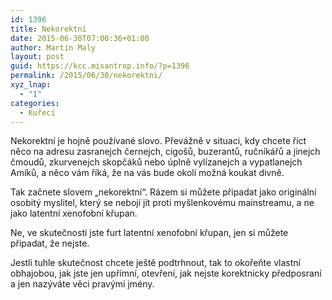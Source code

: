 ```yaml
---
id: 1396
title: Nekorektní
date: 2015-06-30T07:00:36+01:00
author: Martin Maly
layout: post
guid: https://kcc.misantrop.info/?p=1396
permalink: /2015/06/30/nekorektni/
xyz_lnap:
  - "1"
categories:
  - Kuřecí
---
```

Nekorektní je hojně používané slovo. Převážně v situaci, kdy chcete říct něco na adresu zasranejch černejch, cigošů, buzerantů, ručníkářů a jinejch čmoudů, zkurvenejch skopčáků nebo úplně vylízanejch a vypatlanejch Amíků, a něco vám říká, že na vás bude okolí možná koukat divně.

Tak začnete slovem &#8222;nekorektní&#8220;. Rázem si můžete připadat jako originální osobitý myslitel, který se nebojí jít proti myšlenkovému mainstreamu, a ne jako latentní xenofobní křupan.

Ne, ve skutečnosti jste furt latentní xenofobní křupan, jen si můžete připadat, že nejste.

Jestli tuhle skutečnost chcete ještě podtrhnout, tak to okořeňte vlastní obhajobou, jak jste jen upřímní, otevření, jak nejste korektnicky předposraní a jen nazýváte věci pravými jmény.